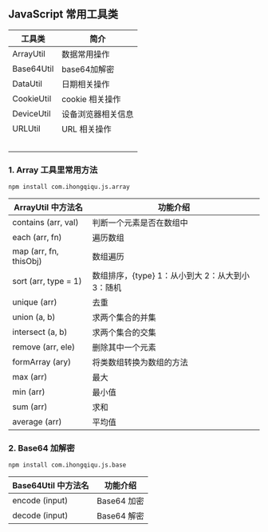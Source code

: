 ## JavaScript 常用工具类

| 工具类     | 简介               |
| ---------- | ------------------ |
| ArrayUtil  | 数据常用操作       |
| Base64Util | base64加解密       |
| DataUtil   | 日期相关操作       |
| CookieUtil | cookie 相关操作    |
| DeviceUtil | 设备浏览器相关信息 |
| URLUtil    | URL 相关操作       |
|            |                    |
|            |                    |
|            |                    |
|            |                    |
|            |                    |



### 1. Array 工具里常用方法

```
npm install com.ihongqiqu.js.array
```

| ArrayUtil 中方法名     | 功能介绍                                             |
| ---------------------- | ---------------------------------------------------- |
| contains (arr, val)    | 判断一个元素是否在数组中                             |
| each (arr, fn)         | 遍历数组                                             |
| map (arr, fn, thisObj) | 数组遍历                                             |
| sort (arr, type = 1)   | 数组排序，{type} 1：从小到大   2：从大到小   3：随机 |
| unique (arr)           | 去重                                                 |
| union (a, b)           | 求两个集合的并集                                     |
| intersect (a, b)       | 求两个集合的交集                                     |
| remove (arr, ele)      | 删除其中一个元素                                     |
| formArray (ary)        | 将类数组转换为数组的方法                             |
| max (arr)              | 最大                                                 |
| min (arr)              | 最小值                                               |
| sum (arr)              | 求和                                                 |
| average (arr)          | 平均值                                               |


### 2. Base64 加解密

```
npm install com.ihongqiqu.js.base
```

| Base64Util 中方法名     | 功能介绍                                             |
| ---------------------- | ---------------------------------------------------- |
| encode (input)         | Base64 加密                                         |
| decode (input)         | Base64 解密                                         |


